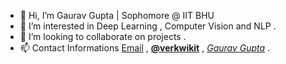 - 👋 Hi, I’m Gaurav Gupta | Sophomore @ IIT BHU 
- 👀 I’m interested in  Deep Learning , Computer Vision and NLP .
- 🧐 I’m looking to collaborate on projects .
- 📫 Contact Informations [Email](mailto:hellogaurav293@gmail.com) , **[@verkwikit](https://www.instagram.com/verkwikit/)**  , *[Gaurav Gupta](https://www.facebook.com/profile.php?id=100056869810644)* .

<!---helloitsgaurav/helloitsgaurav is a ✨ special ✨ repository because its `README.md` (this file) appears on your GitHub profile.
You can click the Preview link to take a look at your changes.--->
